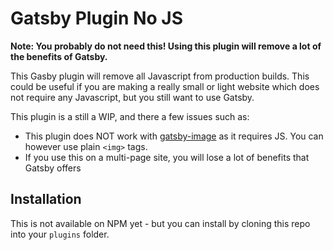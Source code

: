 # Gatsby Plugin No JS

**Note: You probably do not need this! Using this plugin will remove a lot of the benefits of Gatsby.**

This Gasby plugin will remove all Javascript from production builds. This could be useful if you are making a really small or light website which does not require any Javascript, but you still want to use Gatsby.

This plugin is a still a WIP, and there a few issues such as:
- This plugin does NOT work with [gatsby-image](https://www.gatsbyjs.org/packages/gatsby-image/) as it requires JS. You can however use plain `<img>` tags.
- If you use this on a multi-page site, you will lose a lot of benefits that Gatsby offers


## Installation

This is not available on NPM yet - but you can install by cloning this repo into your `plugins` folder.
